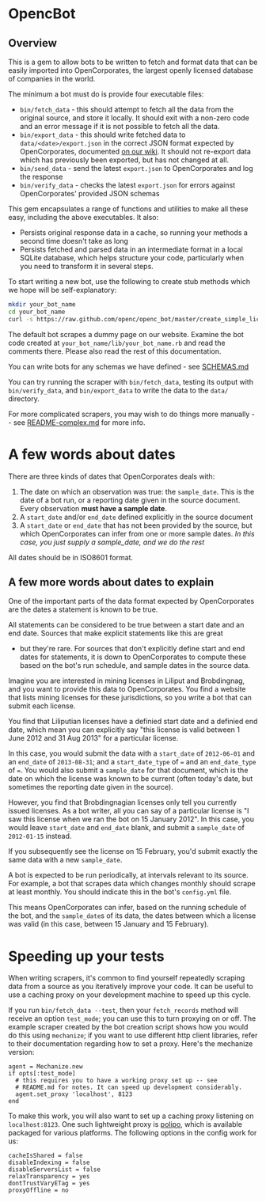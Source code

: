 # OpencBot

## Overview

This is a gem to allow bots to be written to fetch and format data
that can be easily imported into OpenCorporates, the largest openly
licensed database of companies in the world.

The minimum a bot must do is provide four executable files:

 * `bin/fetch_data` - this should attempt to fetch all the data from
   the original source, and store it locally. It should exit with a
   non-zero code and an error message if it is not possible to fetch
   all the data.
 * `bin/export_data` - this should write fetched data to
   `data/<date>/export.json` in the correct JSON format expected by
   OpenCorporates, documented
   [on our wiki](http://wiki.opencorporates.com/bot-schemas). It
   should not re-export data which has previously been exported, but
   has not changed at all.
 * `bin/send_data` - send the latest `export.json` to OpenCorporates
   and log the response
 * `bin/verify_data` - checks the latest `export.json` for errors
   against OpenCorporates' provided JSON schemas

This gem encapsulates a range of functions and utilities to make all
these easy, including the above executables. It also:

 * Persists original response data in a cache, so running your
   methods a second time doesn't take as long
 * Persists fetched and parsed data in an intermediate format in a
   local SQLite database, which helps structure your code,
   particularly when you need to transform it in several steps.

To start writing a new bot, use the following to create stub methods
which we hope will be self-explanatory:

```bash
mkdir your_bot_name
cd your_bot_name
curl -s https://raw.github.com/openc/openc_bot/master/create_simple_licence_bot.sh | bash
```

The default bot scrapes a dummy page on our website. Examine the bot
code created at `your_bot_name/lib/your_bot_name.rb` and read the
comments there.  Please also read the rest of this documentation.

You can write bots for any schemas we have defined - see
[SCHEMAS.md](./SCHEMAS.md)

You can try running the scraper with `bin/fetch_data`, testing its
output with `bin/verify_data`, and `bin/export_data` to write the data
to the `data/` directory.

For more complicated scrapers, you may wish to do things more manually
-- see [README-complex.md](./README-complex.md) for more info.

# A few words about dates

There are three kinds of dates that OpenCorporates deals with:

1. The date on which an observation was true: the `sample_date`. This
is the date of a bot run, or a reporting date given in the source
document. Every observation **must have a sample date**.
2. A `start_date` and/or `end_date` defined explicitly in the source
document
3. A `start_date` or `end_date` that has not been provided by the
source, but which OpenCorporates can infer from one or more sample
dates. *In this case, you just supply a sample_date, and we do the
rest*

All dates should be in ISO8601 format.

## A few more words about dates to explain

One of the important parts of the data format expected by
OpenCorporates are the dates a statement is known to be true.

All statements can be considered to be true between a start date and
an end date. Sources that make explicit statements like this are great
- but they're rare. For sources that don't explicitly define start and
end dates for statements, it is down to OpenCorporates to compute
these based on the bot's run schedule, and sample dates in the source
data.

Imagine you are interested in mining licenses in Liliput and
Brobdingnag, and you want to provide this data to OpenCorporates. You
find a website that lists mining licenses for these jurisdictions, so
you write a bot that can submit each license.

You find that Liliputian licenses have a definied start date and a
definied end date, which mean you can explicitly say "this license is
valid between 1 June 2012 and 31 Aug 2013" for a particular license.

In this case, you would submit the data with a `start_date` of
`2012-06-01` and an `end_date` of `2013-08-31`; and a
`start_date_type` of `=` and an `end_date_type` of `=`. You would
also submit a `sample_date` for that document, which is the date on
which the license was known to be current (often today's date, but
sometimes the reporting date given in the source).

However, you find that Brobdingnagian licenses only tell you currently
issued licenses. As a bot writer, all you can say of a particular
license is "I saw this license when we ran the bot on 15 January
2012". In this case, you would leave `start_date` and `end_date`
blank, and submit a `sample_date` of `2012-01-15` instead.

If you subsequently see the license on 15 February, you'd submit
exactly the same data with a new `sample_date`.

A bot is expected to be run periodically, at intervals relevant to its
source. For example, a bot that scrapes data which changes monthly should
scrape at least monthly. You should indicate this in the bot's
`config.yml` file.

This means OpenCorporates can infer, based on the running schedule of
the bot, and the `sample_date`s of its data, the dates between which a
license was valid (in this case, between 15 January and 15 February).

# Speeding up your tests

When writing scrapers, it's common to find yourself repeatedly
scraping data from a source as you iteratively improve your code. It
can be useful to use a caching proxy on your development machine to
speed up this cycle.

If you run `bin/fetch_data --test`, then your `fetch_records` method
will receive an option `test_mode`; you can use this to turn proxying
on or off.  The example scraper created by the bot creation script
shows how you would do this using `mechanize`; if you want to use
different http client libraries, refer to their documentation
regarding how to set a proxy.  Here's the mechanize version:

    agent = Mechanize.new
    if opts[:test_mode]
      # this requires you to have a working proxy set up -- see
      # README.md for notes. It can speed up development considerably.
      agent.set_proxy 'localhost', 8123
    end

To make this work, you will also want to set up a caching proxy
listening on `localhost:8123`.  One such lightweight proxy is
[polipo](http://www.pps.univ-paris-diderot.fr/~jch/software/polipo/),
which is available packaged for various platforms.  The following
options in the config work for us:

    cacheIsShared = false
    disableIndexing = false
    disableServersList = false
    relaxTransparency = yes
    dontTrustVaryETag = yes
    proxyOffline = no
